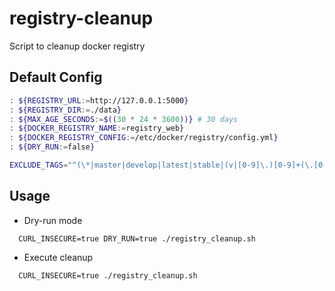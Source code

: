 # registry-cleanup
Script to cleanup docker registry

## Default Config

```bash
: ${REGISTRY_URL:=http://127.0.0.1:5000}
: ${REGISTRY_DIR:=./data}
: ${MAX_AGE_SECONDS:=$((30 * 24 * 3600))} # 30 days
: ${DOCKER_REGISTRY_NAME:=registry_web}
: ${DOCKER_REGISTRY_CONFIG:=/etc/docker/registry/config.yml}
: ${DRY_RUN:=false}

EXCLUDE_TAGS="^(\*|master|develop|latest|stable|(v|[0-9]\.)[0-9]+(\.[0-9]+)*)$"
```

## Usage

- Dry-run mode

```
  CURL_INSECURE=true DRY_RUN=true ./registry_cleanup.sh
```

- Execute cleanup

```
  CURL_INSECURE=true ./registry_cleanup.sh
```
